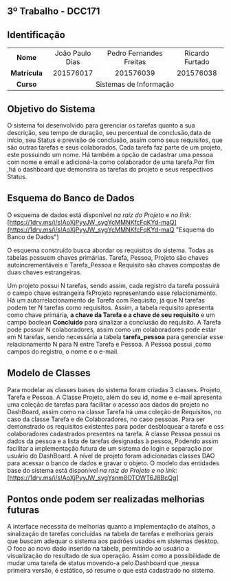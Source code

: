 ## 3º Trabalho - DCC171

## Identificação

<table>
    <tr align = "center">
		<td><b>Nome</b></td>
        <td>
			João Paulo Dias 
		</td>
		<td>
			Pedro Fernandes Freitas
		</td>
		<td>
			Ricardo Furtado
		</td>
    </tr>
	<tr align = "center">
		<td><b>Matrícula</b></td>
        <td>
			201576017
		</td>
		<td>
			201576039
		</td>
		<td>
			201576038
		</td>
    </tr>
	<tr align = "center">
		<td><b>Curso</b></td>
        <td colspan = 3 >
				Sistemas de Informação
		</td>
    </tr>
</table>




## Objetivo do Sistema
O sistema foi desenvolvido para gerenciar os tarefas quanto a sua descrição, seu tempo de duração, seu percentual de conclusão,data de início, seu Status e previsão de conclusão, assim como seus requisitos, que são outras tarefas e seus colaborados. Cada tarefa faz parte de um projeto, este possuindo um nome. Há também a opção de cadastrar uma pessoa com nome e email e adicioná-la como colaborador de uma tarefa.Por fim ,há o dashboard que demonstra as tarefas do projeto e seus respectivos Status. 

## Esquema do Banco de Dados
O esquema de dados está disponível _na raíz do Projeto_ e _no link_: [https://1drv.ms/i/s!AoXjPyyJW_sygYcMMNKfcFqKYd-maQ](https://1drv.ms/i/s!AoXjPyyJW_sygYcMMNKfcFqKYd-maQ "Esquema do Banco de Dados")

O esquema construído busca abordar os requisitos do sistema. Todas as tabelas possuem chaves primárias. Tarefa, Pessoa, Projeto são chaves autoincrementáveis e Tarefa_Pessoa e Requisito são chaves compostas de duas chaves estrangeiras.

Um projeto possui N tarefas, sendo assim, cada registro da tarefa possuirá o campo chave estrangeira fkProjeto representando esse relacionamento. Há um autorrelacionamento de Tarefa com Requisito, já que N tarefas podem ter N tarefas como requisitos. Assim, a tabela requisito apresenta como chave primária, **a chave da Tarefa e a chave de seu requisito** e um campo boolean **Concluido** para sinalizar a conclusão do requisito. A Tarefa pode possuir N colaboradores, assim como um colaboradores pode estar em N tarefas, sendo necessária a tabela **tarefa_pessoa** para gerenciar esse relacionamento N para N entre Tarefa e Pessoa. A Pessoa possui ,como campos do registro, o nome e o e-mail. 

## Modelo de Classes

Para modelar as classes bases do sistema foram criadas 3 classes. Projeto, Tarefa e Pessoa.
A Classe Projeto, além do seu id, nome e e-mail apresenta uma coleção de tarefas para facilitar o acesso aos dados do projeto no DashBoard, assim como na classe Tarefa há uma coleção de Requisitos, no caso da classe Tarefa e de Colaboradores, no caso pessoas. Para ser demonstrado os requisitos existentes para poder desbloquear a tarefa e oss colaboradores cadastrados presentes na tarefa. A classe Pessoa possui os dados da pessoa e a lista de tarefas designadas à pessoa, Podendo assim facilitar a implementação futura de um sistema de login e separação por usuário do DashBoard. A nível de projeto foram adicionadas classes DAO para acessar o banco de dados e gravar o objeto. O modelo das entidades base do sistema está disponível _na raíz do Projeto e no link_: [https://1drv.ms/i/s!AoXjPyyJW_sygYsnm8OTOWT6J8BcQg]


## Pontos onde podem ser realizadas melhorias futuras

A interface necessita de melhorias quanto a implementação de atalhos, a sinalização de tarefas concluídas na tabela de tarefas e melhorias gerais que buscam adequar o sistema aos padrões usados em sistemas desktop. O foco ao novo dado inserido na tabela, permitindo ao usuário a visualização do resultado de sua operação. Assim como a possibilidade de mudar uma tarefa de status movendo-a pelo Dashboard que ,nessa primeira versão, é estático, só resume o que está cadastrado no sistema.

